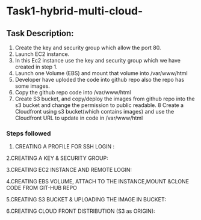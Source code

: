 # Task1-hybrid-multi-cloud-
## Task Description:
1. Create the key and security group which allow the port 80.
2. Launch EC2 instance.
3. In this Ec2 instance use the key and security group which we have created in step 1.
4. Launch one Volume (EBS) and mount that volume into /var/www/html
5. Developer have uploded the code into github repo also the repo has some images.
6. Copy the github repo code into /var/www/html
7. Create S3 bucket, and copy/deploy the images from github repo into the s3 bucket and change the permission to public readable.
8 Create a Cloudfront using s3 bucket(which contains images) and use the Cloudfront URL to  update in code in /var/www/html

### Steps followed
1. CREATING A PROFILE FOR SSH LOGIN :

2.CREATING A KEY & SECURITY GROUP:

3.CREATING EC2 INSTANCE AND REMOTE LOGIN:

4.CREATING EBS VOLUME, ATTACH TO THE INSTANCE,MOUNT &CLONE CODE FROM GIT-HUB REPO

5.CREATING S3 BUCKET & UPLOADING THE IMAGE IN BUCKET:

6.CREATING CLOUD FRONT DISTRIBUTION (S3 as ORIGIN):
